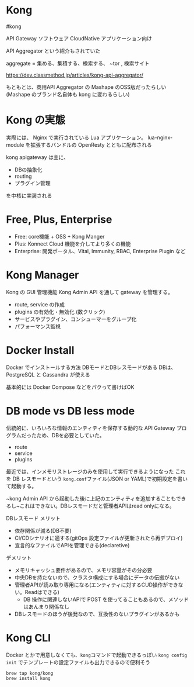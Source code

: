 # Kong

#kong

API Gateway ソフトウェア
CloudNative アプリケーション向け

API Aggregator という紹介もされていた

aggregate = 集める、集積する、検索する、 ~tor , 検索サイト

https://dev.classmethod.jp/articles/kong-api-aggregator/


もともとは、商用API Aggregator の Mashape のOSS版だったらしい
(Mashape のブランド名自体も kong に変わるらしい)


# Kong の実態

実際には、 Nginx で実行されている Lua アプリケーション。
lua-nginx-module を拡張するバンドルの OpenResty とともに配布される

kong apigateway は主に、

- DBの抽象化
- routing
- プラグイン管理

を中核に実装される


# Free, Plus, Enterprise

- Free: core機能 + OSS + Kong Manger
- Plus: Konnect Cloud 機能を介してより多くの機能
- Enterprise: 開発ポータル、Vital, Immunity, RBAC, Enterprise Plugin など

# Kong Manager

Kong の GUI 管理機能
Kong Admin API を通して gateway を管理する。

- route, service の作成
- plugins の有効化・無効化 (数クリック)
- サービスやプラグイン、コンシューマーをグループ化
- パフォーマンス監視


# Docker Install

Docker でインストールする方法
DBモードとDBレスモードがある
DBは、PostgreSQL と Cassandra が使える

基本的には Docker Compose などをパクって書けばOK

# DB mode vs DB less mode

伝統的に、いろいろな情報のエンティティを保存する動的な API Gateway プログラムだったため、DBを必要としていた。

- route
- service
- plugins

最近では、インメモリストレージのみを使用して実行できるようになった
これを DB レスモードという
`kong.conf`ファイル(JSON or YAML)で初期設定を書いて起動する。

~kong Admin API から起動した後に上記のエンティティを追加することもできるし~これはできない。DBレスモードだと管理者APIはread onlyになる。

DBレスモード
メリット
- 依存関係が減る(DB不要)
- CI/CDシナリオに適する(gitOps 設定ファイルが更新されたら再デプロイ)
- 宣言的なファイルでAPIを管理できる(declaretive)

デメリット
- メモリキャッシュ要件があるので、メモリ容量がその分必要
- 中央DBを持たないので、クラスタ構成にする場合にデータの伝搬がない
- 管理者APIが読み取り専用になる(エンティティに対するCUD操作ができない。Readはできる)
  - DB 操作に関連しないAPIで POST を使ってることもあるので、メソッドはあんまり関係なし
- DBレスモードのほうが後発なので、互換性のないプラグインがあるかも



# Kong CLI
Docker とかで用意しなくても、`kong`コマンドで起動できるっぽい
`kong config init` でテンプレートの設定ファイルも出力できるので便利そう

```sh
brew tap kong/kong
brew install kong
```

